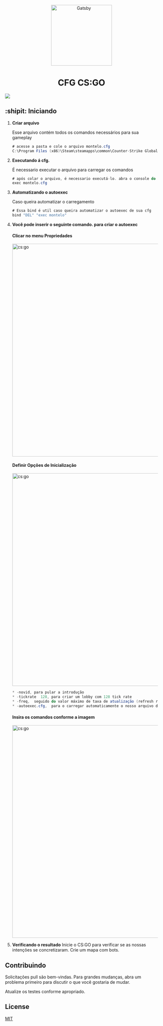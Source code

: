 <p align="center">
  <a href="#">
    <img alt="Gatsby" src="https://i.redd.it/1s0j5e4fhws01.png" width="200" />
  </a>
</p>
<h1 align="center">
  CFG CS:GO
</h1>

<img src="https://img.shields.io/apm/l/montelo?color=red&label=black&logo=red&logoColor=red&style=flat-square">

## :shipit: Iniciando


1.  **Criar arquivo**

    Esse arquivo contém todos os comandos necessários para sua gameplay



    ```cs
    # acesse a pasta e cole o arquivo montelo.cfg
    C:\Program Files (x86)\Steam\steamapps\common\Counter-Strike Global Offensive\csgo\cfg
    ```
    
    
1.  **Executando á cfg.**

    É necessario executar o arquivo para carregar os comandos


    ```cs
    # após colar o arquivo, é necessario executá-lo. abra o console do jogo e execute o seguinte comando.
    exec montelo.cfg
    ```
    
    
1.  **Automatizando o autoexec**

    Caso queira automatizar o carregamento


    ```cs
    # Essa bind é util caso queira automatizar o autoexec de sua cfg
    bind "DEL" "exec montelo"
    ```
    
    
1. **Você pode inserir o seguinte comando. para criar o autoexec**


    #### Clicar no menu Propriedades
    
   <img alt="cs:go" src="https://csgopedia.com/uploads/blog/cfg%20file/5.jpg" width="700" />
    
    
    #### Definir Opções de Inicialização
    
   <img alt="cs:go" src="https://csgopedia.com/uploads/blog/cfg%20file/6.jpg" width="700" />
    
    
    ```cs
    * -novid, para pular a introdução
    * -tickrate  128, para criar um lobby com 128 tick rate
    * -freq,  seguido do valor máximo de taxa de atualização (refresh rate) de sua tela - que pode ser 60, 75, 120 ou 144Hz. Eu tenho uma tela de 144Hz, portanto, eu coloco o valor "144"
    * -autoexec.cfg,  para o carregar automaticamente o nosso arquivo de configuração recém-criado.
    ```
    
    #### Insira os comandos conforme a imagem

   <img alt="cs:go" src="https://csgopedia.com/uploads/blog/cfg%20file/7.jpg" width="700" />
   
    
1. **Verificando o resultado**
Inicie o CS:GO para verificar se as nossas intenções se concretizaram. Crie um mapa com bots. 

## Contribuindo
Solicitações pull são bem-vindas. Para grandes mudanças, abra um problema primeiro para discutir o que você gostaria de mudar.

Atualize os testes conforme apropriado.

## License
[MIT](https://choosealicense.com/licenses/mit/)

